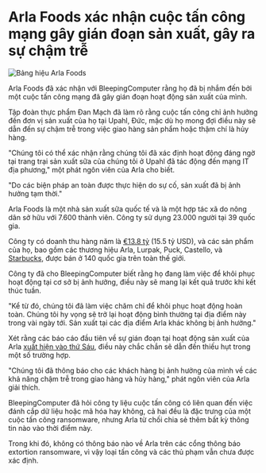 # Arla Foods xác nhận cuộc tấn công mạng gây gián đoạn sản xuất, gây ra sự chậm trễ

![Bảng hiệu Arla Foods](https://www.bleepstatic.com/content/hl-images/2025/05/19/arla-header.jpg)

Arla Foods đã xác nhận với BleepingComputer rằng họ đã bị nhắm đến bởi một cuộc tấn công mạng đã gây gián đoạn hoạt động sản xuất của mình.

Tập đoàn thực phẩm Đan Mạch đã làm rõ rằng cuộc tấn công chỉ ảnh hưởng đến đơn vị sản xuất của họ tại Upahl, Đức, mặc dù họ mong đợi điều này sẽ dẫn đến sự chậm trễ trong việc giao hàng sản phẩm hoặc thậm chí là hủy hàng.

"Chúng tôi có thể xác nhận rằng chúng tôi đã xác định hoạt động đáng ngờ tại trang trại sản xuất sữa của chúng tôi ở Upahl đã tác động đến mạng IT địa phương," một phát ngôn viên của Arla cho biết.

"Do các biện pháp an toàn được thực hiện do sự cố, sản xuất đã bị ảnh hưởng tạm thời."

Arla Foods là một nhà sản xuất sữa quốc tế và là một hợp tác xã do nông dân sở hữu với 7.600 thành viên. Công ty sử dụng 23.000 người tại 39 quốc gia.

Công ty có doanh thu hàng năm là [€13.8 tỷ](https://news.arlafoods.co.uk/news/arla-foods-achieves-strong-financial-performance-in-2024) (15.5 tỷ USD), và các sản phẩm của họ, bao gồm các thương hiệu Arla, Lurpak, Puck, Castello, và [Starbucks](https://www.arlafoods.co.uk/overview/news--press/2018/pressrelease/starbucks-extends-strategic-partnership-with-arla-foods-to-grow-ready-to-drink-across-emea-2532935/), được bán ở 140 quốc gia trên toàn thế giới.

Công ty đã cho BleepingComputer biết rằng họ đang làm việc để khôi phục hoạt động tại cơ sở bị ảnh hưởng, điều này sẽ mang lại kết quả trước khi kết thúc tuần.

"Kể từ đó, chúng tôi đã làm việc chăm chỉ để khôi phục hoạt động hoàn toàn. Chúng tôi hy vọng sẽ trở lại hoạt động bình thường tại địa điểm này trong vài ngày tới. Sản xuất tại các địa điểm Arla khác không bị ảnh hưởng."

Xét rằng các báo cáo đầu tiên về sự gián đoạn tại hoạt động sản xuất của Arla [xuất hiện vào thứ Sáu](https://finance.yahoo.com/news/arla-factory-germany-hit-cyber-175107139.html), điều này chắc chắn sẽ dẫn đến thiếu hụt trong một số trường hợp.

"Chúng tôi đã thông báo cho các khách hàng bị ảnh hưởng của mình về các khả năng chậm trễ trong giao hàng và hủy hàng," phát ngôn viên của Arla giải thích.

BleepingComputer đã hỏi công ty liệu cuộc tấn công có liên quan đến việc đánh cắp dữ liệu hoặc mã hóa hay không, cả hai đều là đặc trưng của một cuộc tấn công ransomware, nhưng Arla từ chối chia sẻ thêm bất kỳ thông tin nào vào thời điểm này.

Trong khi đó, không có thông báo nào về Arla trên các cổng thông báo extortion ransomware, vì vậy loại tấn công và các thủ phạm vẫn chưa được xác định.